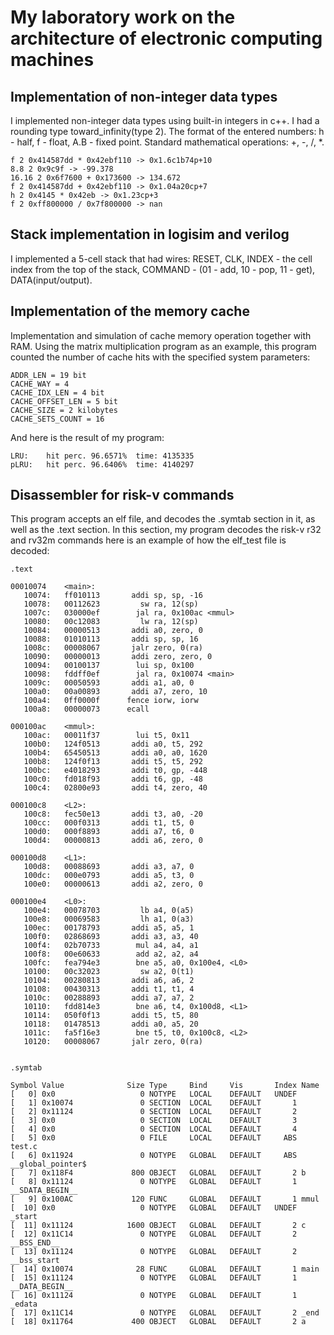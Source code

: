 # My laboratory work on the architecture of electronic computing machines

## Implementation of non-integer data types
I implemented non-integer data types using built-in integers in c++. I had a rounding type toward_infinity(type 2). 
The format of the entered numbers: h - half, f - float, A.B - fixed point. Standard mathematical operations: +, -, /, *.
```
f 2 0x414587dd * 0x42ebf110 -> 0x1.6c1b74p+10
8.8 2 0x9c9f -> -99.378
16.16 2 0x6f7600 + 0x173600 -> 134.672
f 2 0x414587dd + 0x42ebf110 -> 0x1.04a20cp+7
h 2 0x4145 * 0x42eb -> 0x1.23cp+3
f 2 0xff800000 / 0x7f800000 -> nan
```
## Stack implementation in logisim and verilog
I implemented a 5-cell stack that had wires: RESET, CLK, INDEX - the cell index from the top of the stack, COMMAND - (01 - add, 10 - pop, 11 - get), DATA(input/output). 

## Implementation of the memory cache
Implementation and simulation of cache memory operation together with RAM. Using the matrix multiplication program as an example, this program counted the number of cache hits with the specified system parameters:
```
ADDR_LEN = 19 bit
CACHE_WAY = 4 
CACHE_IDX_LEN = 4 bit
CACHE_OFFSET_LEN = 5 bit
CACHE_SIZE = 2 kilobytes
CACHE_SETS_COUNT = 16
```
And here is the result of my program:
```
LRU:	hit perc. 96.6571%	time: 4135335
pLRU:	hit perc. 96.6406%	time: 4140297
```
## Disassembler for risk-v commands
This program accepts an elf file, and decodes the .symtab section in it, as well as the .text section. In this section, my program decodes the risk-v r32 and rv32m commands
here is an example of how the elf_test file is decoded:
```
.text

00010074 	<main>:
   10074:	ff010113	   addi	sp, sp, -16
   10078:	00112623	     sw	ra, 12(sp)
   1007c:	030000ef	    jal	ra, 0x100ac <mmul>
   10080:	00c12083	     lw	ra, 12(sp)
   10084:	00000513	   addi	a0, zero, 0
   10088:	01010113	   addi	sp, sp, 16
   1008c:	00008067	   jalr	zero, 0(ra)
   10090:	00000013	   addi	zero, zero, 0
   10094:	00100137	    lui	sp, 0x100
   10098:	fddff0ef	    jal	ra, 0x10074 <main>
   1009c:	00050593	   addi	a1, a0, 0
   100a0:	00a00893	   addi	a7, zero, 10
   100a4:	0ff0000f	  fence	iorw, iorw
   100a8:	00000073	  ecall

000100ac 	<mmul>:
   100ac:	00011f37	    lui	t5, 0x11
   100b0:	124f0513	   addi	a0, t5, 292
   100b4:	65450513	   addi	a0, a0, 1620
   100b8:	124f0f13	   addi	t5, t5, 292
   100bc:	e4018293	   addi	t0, gp, -448
   100c0:	fd018f93	   addi	t6, gp, -48
   100c4:	02800e93	   addi	t4, zero, 40

000100c8 	<L2>:
   100c8:	fec50e13	   addi	t3, a0, -20
   100cc:	000f0313	   addi	t1, t5, 0
   100d0:	000f8893	   addi	a7, t6, 0
   100d4:	00000813	   addi	a6, zero, 0

000100d8 	<L1>:
   100d8:	00088693	   addi	a3, a7, 0
   100dc:	000e0793	   addi	a5, t3, 0
   100e0:	00000613	   addi	a2, zero, 0

000100e4 	<L0>:
   100e4:	00078703	     lb	a4, 0(a5)
   100e8:	00069583	     lh	a1, 0(a3)
   100ec:	00178793	   addi	a5, a5, 1
   100f0:	02868693	   addi	a3, a3, 40
   100f4:	02b70733	    mul	a4, a4, a1
   100f8:	00e60633	    add	a2, a2, a4
   100fc:	fea794e3	    bne	a5, a0, 0x100e4, <L0>
   10100:	00c32023	     sw	a2, 0(t1)
   10104:	00280813	   addi	a6, a6, 2
   10108:	00430313	   addi	t1, t1, 4
   1010c:	00288893	   addi	a7, a7, 2
   10110:	fdd814e3	    bne	a6, t4, 0x100d8, <L1>
   10114:	050f0f13	   addi	t5, t5, 80
   10118:	01478513	   addi	a0, a5, 20
   1011c:	fa5f16e3	    bne	t5, t0, 0x100c8, <L2>
   10120:	00008067	   jalr	zero, 0(ra)


.symtab

Symbol Value              Size Type     Bind     Vis       Index Name
[   0] 0x0                   0 NOTYPE   LOCAL    DEFAULT   UNDEF 
[   1] 0x10074               0 SECTION  LOCAL    DEFAULT       1 
[   2] 0x11124               0 SECTION  LOCAL    DEFAULT       2 
[   3] 0x0                   0 SECTION  LOCAL    DEFAULT       3 
[   4] 0x0                   0 SECTION  LOCAL    DEFAULT       4 
[   5] 0x0                   0 FILE     LOCAL    DEFAULT     ABS test.c
[   6] 0x11924               0 NOTYPE   GLOBAL   DEFAULT     ABS __global_pointer$
[   7] 0x118F4             800 OBJECT   GLOBAL   DEFAULT       2 b
[   8] 0x11124               0 NOTYPE   GLOBAL   DEFAULT       1 __SDATA_BEGIN__
[   9] 0x100AC             120 FUNC     GLOBAL   DEFAULT       1 mmul
[  10] 0x0                   0 NOTYPE   GLOBAL   DEFAULT   UNDEF _start
[  11] 0x11124            1600 OBJECT   GLOBAL   DEFAULT       2 c
[  12] 0x11C14               0 NOTYPE   GLOBAL   DEFAULT       2 __BSS_END__
[  13] 0x11124               0 NOTYPE   GLOBAL   DEFAULT       2 __bss_start
[  14] 0x10074              28 FUNC     GLOBAL   DEFAULT       1 main
[  15] 0x11124               0 NOTYPE   GLOBAL   DEFAULT       1 __DATA_BEGIN__
[  16] 0x11124               0 NOTYPE   GLOBAL   DEFAULT       1 _edata
[  17] 0x11C14               0 NOTYPE   GLOBAL   DEFAULT       2 _end
[  18] 0x11764             400 OBJECT   GLOBAL   DEFAULT       2 a
```
